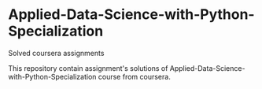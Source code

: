 # Applied-Data-Science-with-Python-Specialization
Solved coursera assignments

This repository contain assignment's solutions of Applied-Data-Science-with-Python-Specialization course from coursera.
